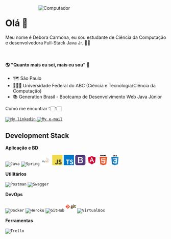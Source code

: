 <img src="https://raw.githubusercontent.com/MicaelliMedeiros/micaellimedeiros/master/image/computer-illustration.png" min-width="400px" max-width="400px" width="400px" align="right" alt="Computador">

# Olá 👋

Meu nome é Debora Carmona, eu sou estudante de Ciência da Computação e desenvolvedora Full-Stack Java Jr. 👩‍💻

<br/>

#### 🌎 "Quanto mais eu sei, mais eu sou" 🧠

- 🗺️ São Paulo
- 👩🏻‍🎓 Universidade Federal do ABC (Ciência e Tecnologia/Ciência da Computação)
- 📚 Generation Brasil - Bootcamp de Desenvolvimento Web Java Júnior


Como me encontrar 👇🏻👇🏻

<a href="https://www.linkedin.com/in/debora-carmona/">
  <code><img alt="My linkedin" width="28" src="https://www.flaticon.com/svg/static/icons/svg/1383/1383262.svg" /></code>
</a>

<a href="mailto:deboracarmonadani@gmail.com">
  <code><img alt="My e-mail" width="32" src="https://www.flaticon.com/svg/static/icons/svg/324/324123.svg" /></code>
</a>

<br/>

## Development Stack

**Aplicação e BD** 

<code><img height="32" src="https://cdn.iconscout.com/icon/free/png-256/java-23-225999.png" alt="Java"/></code>
<code><img height="32" src="https://pbs.twimg.com/profile_images/1235868806079057921/fTL08u_H_400x400.png" alt="Spring"/></code>
<code><img height="32" src="https://raw.githubusercontent.com/github/explore/80688e429a7d4ef2fca1e82350fe8e3517d3494d/topics/mysql/mysql.png" alt="MySQL"/></code>
<code><img height="32" src="https://raw.githubusercontent.com/github/explore/80688e429a7d4ef2fca1e82350fe8e3517d3494d/topics/javascript/javascript.png" alt="Javascript"/></code>
<code><img height="32" src="https://raw.githubusercontent.com/github/explore/80688e429a7d4ef2fca1e82350fe8e3517d3494d/topics/typescript/typescript.png" alt="Typescript"/></code>
<code><img height="32" src="https://raw.githubusercontent.com/github/explore/80688e429a7d4ef2fca1e82350fe8e3517d3494d/topics/bootstrap/bootstrap.png" alt="Bootstrap"/></code>
<code><img height="32" src="https://raw.githubusercontent.com/github/explore/80688e429a7d4ef2fca1e82350fe8e3517d3494d/topics/angular/angular.png" alt="Angular"/></code>
<code><img height="32" src="https://raw.githubusercontent.com/github/explore/80688e429a7d4ef2fca1e82350fe8e3517d3494d/topics/html/html.png" alt="HTML5"/></code>
<code><img height="32" src="https://raw.githubusercontent.com/github/explore/80688e429a7d4ef2fca1e82350fe8e3517d3494d/topics/css/css.png" alt="CSS"/></code>

**Utilitários**

<code><img height="32" src="https://user-images.githubusercontent.com/2676579/34940598-17cc20f0-f9be-11e7-8c6d-f0190d502d64.png" alt="Postman"/></code>
<code><img height="32" src="https://lh3.googleusercontent.com/proxy/zs_VcTEHNjvkRz6wSbCqiVGK0u3oEZybgK2MyoximAiKPZEazZ67AdBGvwg3FHS3rl6TRxkHXnYKpojxrYK-h-2cnlNUMO68adkfkUX3GPKZdilyw9N5Jw" alt="Swagger"/></code>


**DevOps**

<code><img height="32" src="https://appmasters.io/static/docker-logo-7bcbbab5e4c7c9a94f7a32016ae8f827.png" alt="Docker"/></code>
<code><img height="32" src="https://pbs.twimg.com/profile_images/689189555765784576/3wgIDj3j.png" alt="Heroku"/></code>
<code><img height="32" src="https://cdn3.iconfinder.com/data/icons/inficons/512/github.png" alt="GitHub"/></code>
<code><img height="32" src="https://raw.githubusercontent.com/github/explore/80688e429a7d4ef2fca1e82350fe8e3517d3494d/topics/git/git.png" alt="Git"/></code>
<code><img height="32" src="https://img.utdstc.com/icon/c2f/773/c2f7733df6524599afea694769062bc12d389fb4178f8be7b644c5e802fbbc17:200" alt="VirtualBox"/></code>

**Ferramentas**

<code><img height="32" src="https://cdn.iconscout.com/icon/free/png-512/trello-6-569395.png" alt="Trello"/></code>
